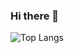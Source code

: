 ### Hi there 👋

![Top Langs](https://github-readme-stats.vercel.app/api/top-langs/?username=KacperLatecki&layout=compact)
